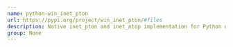 ```yaml
---
name: python-win_inet_pton
url: https://pypi.org/project/win_inet_pton/#files
description: Native inet_pton and inet_ntop implementation for Python on Windows (with ctypes).
group: None
---
```

